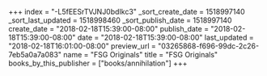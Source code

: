+++
index = "-L5fEESrTVJNJ0bdIkc3"
_sort_create_date = 1518997140
_sort_last_updated = 1518998460
_sort_publish_date = 1518997140
create_date = "2018-02-18T15:39:00-08:00"
publish_date = "2018-02-18T15:39:00-08:00"
date = "2018-02-18T15:39:00-08:00"
last_updated = "2018-02-18T16:01:00-08:00"
preview_url = "03265868-f696-99dc-2c26-7eb5a0a7a083"
name = "FSG Originals"
title = "FSG Originals"
books_by_this_publisher = ["books/annihilation"]
+++
